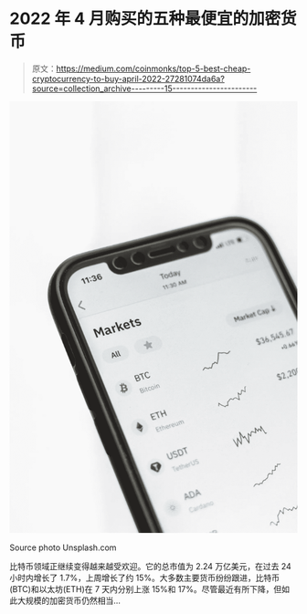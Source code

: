 # 2022 年 4 月购买的五种最便宜的加密货币

> 原文：<https://medium.com/coinmonks/top-5-best-cheap-cryptocurrency-to-buy-april-2022-27281074da6a?source=collection_archive---------15----------------------->

![](img/f93a9723278f26d590f189ad3d2eecda.png)

Source photo Unsplash.com

比特币领域正继续变得越来越受欢迎。它的总市值为 2.24 万亿美元，在过去 24 小时内增长了 1.7%，上周增长了约 15%。大多数主要货币纷纷跟进，比特币(BTC)和以太坊(ETH)在 7 天内分别上涨 15%和 17%。尽管最近有所下降，但如此大规模的加密货币仍然相当…